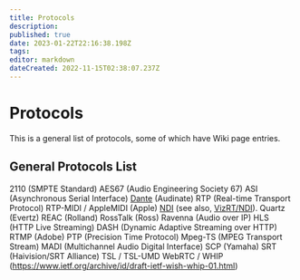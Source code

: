 ```yaml
---
title: Protocols
description: 
published: true
date: 2023-01-22T22:16:38.198Z
tags: 
editor: markdown
dateCreated: 2022-11-15T02:38:07.237Z
---
```


# Protocols
This is a general list of protocols, some of which have Wiki page entries.

## General Protocols List

2110 (SMPTE Standard)
AES67 (Audio Engineering Society 67)
ASI (Asynchronous Serial Interface)
[Dante](https://videng.wiki/en/Development/Protocols/dante) (Audinate)
RTP (Real-time Transport Protocol)
RTP-MIDI / AppleMIDI (Apple)
[NDI](/en/Development/Protocols/NDI) (see also, [VizRT/NDI](/en/software/VizRT/NDI)).
Quartz (Evertz)
REAC (Rolland)
RossTalk (Ross)
Ravenna (Audio over IP)
HLS (HTTP Live Streaming)
DASH (Dynamic Adaptive Streaming over HTTP)
RTMP (Adobe)
PTP (Precision Time Protocol)
Mpeg-TS (MPEG Transport Stream)
MADI (Multichannel Audio Digital Interface)
SCP (Yamaha)
SRT (Haivision/SRT Alliance)
TSL / TSL-UMD
WebRTC / WHIP (https://www.ietf.org/archive/id/draft-ietf-wish-whip-01.html)